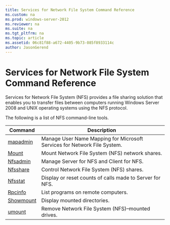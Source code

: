 ```yaml
---
title: Services for Network File System Command Reference
ms.custom: na
ms.prod: windows-server-2012
ms.reviewer: na
ms.suite: na
ms.tgt_pltfrm: na
ms.topic: article
ms.assetid: 06c81f88-a672-4405-9b73-085f8933114c
author: JasonGerend
---
```

# Services for Network File System Command Reference
Services for Network File System \(NFS\) provides a file sharing solution that enables you to transfer files between computers running Windows Server 2008 and UNIX operating systems using the NFS protocol.  
  
The following is a list of NFS command\-line tools.  
  
|Command|Description|  
|-----------|---------------|  
|[mapadmin](mapadmin.md)|Manage User Name Mapping for Microsoft Services for Network File System.|  
|[Mount](Mount.md)|Mount Network File System \(NFS\) network shares.|  
|[Nfsadmin](Nfsadmin.md)|Manage Server for NFS and Client for NFS.|  
|[Nfsshare](Nfsshare.md)|Control Network File System \(NFS\) shares.|  
|[Nfsstat](Nfsstat.md)|Display or reset counts of calls made to Server for NFS.|  
|[Rpcinfo](Rpcinfo.md)|List programs on remote computers.|  
|[Showmount](Showmount.md)|Display mounted directories.|  
|[umount](assetId:///0726324c-c45a-444d-a753-99daf5e1c83a)|Remove Network File System \(NFS\)–mounted drives.|  
  

